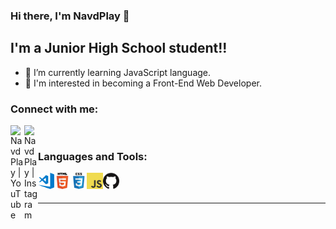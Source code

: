 ### Hi there, I'm NavdPlay 👋


## I'm a Junior High School student!!

- 🌱 I’m currently learning JavaScript language.
- 👀 I'm interested in becoming a Front-End Web Developer.

### Connect with me:

[<img align="left" alt="NavdPlay | YouTube" width="22px" src="https://cdn.jsdelivr.net/npm/simple-icons@v3/icons/youtube.svg" />][youtube]
[<img align="left" alt="NavdPlay | Instagram" width="22px" src="https://cdn.jsdelivr.net/npm/simple-icons@v3/icons/instagram.svg" />][instagram]

<br />

### Languages and Tools:

<img align="left" alt="Visual Studio Code" width="26px" src="https://raw.githubusercontent.com/github/explore/80688e429a7d4ef2fca1e82350fe8e3517d3494d/topics/visual-studio-code/visual-studio-code.png" />
<img align="left" alt="HTML5" width="26px" src="https://raw.githubusercontent.com/github/explore/80688e429a7d4ef2fca1e82350fe8e3517d3494d/topics/html/html.png" />
<img align="left" alt="CSS3" width="26px" src="https://raw.githubusercontent.com/github/explore/80688e429a7d4ef2fca1e82350fe8e3517d3494d/topics/css/css.png" />
<img align="left" alt="JavaScript" width="26px" src="https://raw.githubusercontent.com/github/explore/80688e429a7d4ef2fca1e82350fe8e3517d3494d/topics/javascript/javascript.png" />
<img align="left" alt="GitHub" width="26px" src="https://raw.githubusercontent.com/github/explore/78df643247d429f6cc873026c0622819ad797942/topics/github/github.png" />

<br />
<br />

---
[youtube]: https://www.youtube.com/channel/UCgwESuPZOdWqw7Rz2L65t_g
[instagram]: https://instagram.com/NavdPlay
